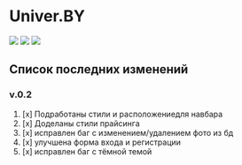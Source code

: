 # Univer.BY

[![](https://img.shields.io/badge/Версия-0.2.0-blue)](https://github.com/andreenkodaniel70/UNIVER.BY/blob/master/changelogs/v.%200.2.md)
[![](https://img.shields.io/badge/Лицензия-MIT-maroon)](https://github.com/andreenkodaniel70/UNIVER.BY/blob/master/LICENSE)
[![](https://img.shields.io/badge/Сайт-Univer.by-2bc700)](https://univer.by)

## Список последних изменений
### **v.0.2**

1. [x] Подработаны стили и расположениедля навбара
2. [x] Доделаны стили прайсинга
3. [x] исправлен баг с изменением/удалением фото из бд
4. [x] улучшена форма входа и регистрации 
5. [x] исправлен баг с тёмной темой